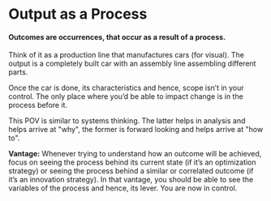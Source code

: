 # Output as a Process

#### Outcomes are occurrences, that occur as a result of a process.

Think of it as a production line that manufactures cars \(for visual\). The output is a completely built car with an assembly line assembling different parts.

Once the car is done, its characteristics and hence, scope isn’t in your control. The only place where you’d be able to impact change is in the process before it.

This POV is similar to systems thinking. The latter helps in analysis and helps arrive at "why", the former is forward looking and helps arrive at "how to".

**Vantage:** Whenever trying to understand how an outcome will be achieved, focus on seeing the process behind its current state \(if it’s an optimization strategy\) or seeing the process behind a similar or correlated outcome \(if it’s an innovation strategy\). In that vantage, you should be able to see the variables of the process and hence, its lever. You are now in control.

